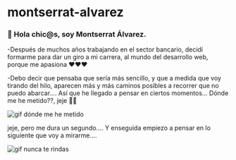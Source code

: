 # montserrat-alvarez
### 👋 Hola chic@s, soy Montserrat Álvarez. 
-Después de muchos años trabajando en el sector bancario, decidí formarme para dar un giro a mi carrera, al mundo del desarrollo web, porque me apasiona ❤️❤️❤️

-Debo decir que pensaba que sería más sencillo, y que a medida que voy tirando del hilo, aparecen más y más caminos posibles a recorrer que no puedo abarcar.... Así que he llegado a pensar en ciertos momentos... Dónde me he metido??, jeje  🏄‍♀‍ 


![gif dónde me he metido](https://github.com/montsea999/inspirations/blob/master/assets/gifAvatarYes.gif) 

jeje, pero me dura un segundo.... Y enseguida empiezo a pensar en lo siguiente que voy a mirarme....

![gif nunca te rindas](https://github.com/montsea999/inspirations/blob/master/assets/caracol.gif) 



